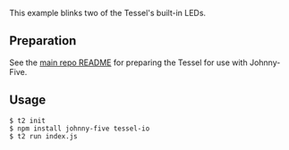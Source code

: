 This example blinks two of the Tessel's built-in LEDs.

## Preparation

See the [main repo README](../README.md) for preparing the Tessel for use with Johnny-Five.

## Usage

```
$ t2 init
$ npm install johnny-five tessel-io
$ t2 run index.js
```
